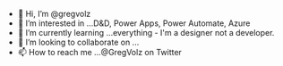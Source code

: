 - 👋 Hi, I’m @gregvolz
- 👀 I’m interested in ...D&D, Power Apps, Power Automate, Azure
- 🌱 I’m currently learning ...everything - I'm a designer not a developer.
- 💞️ I’m looking to collaborate on ...
- 📫 How to reach me ...@GregVolz on Twitter

<!---
gregvolz/gregvolz is a ✨ special ✨ repository because its `README.md` (this file) appears on your GitHub profile.
You can click the Preview link to take a look at your changes.
--->
